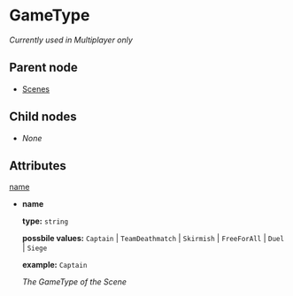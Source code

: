 # GameType

_Currently used in Multiplayer only_

## Parent node

* [Scenes](./)

## Child nodes

* _None_

## Attributes

[name](gametype.md#name)

* **name**

  **type:**  `string`  

  **possbile values:** `Captain` \| `TeamDeathmatch` \| `Skirmish` \| `FreeForAll` \| `Duel` \| `Siege` 

  **example:**  `Captain`  

  _The GameType of the Scene_  


